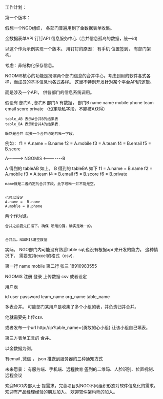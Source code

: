  工作计划：


第一个版本：

假想一个NGO组织， 各部门普遍用到了金数据表单收集。

金数据表单API 
钉钉API
信息服务中心（合并信息孤岛的数据，统一id)

以这个作为示例实现一个版本。
用钉钉的原因： 有手机 位置签到， 有部门架构。

考虑：非结构化保存信息。




NGOMIS核心的功能是扮演两个部门信息的合并中心，考虑到用的软件各式各样，而成员的基本信息也各式各样。 这里不特别开发针对某个平台API的逻辑。

而是涉及一个API， 供各部门的信息系统调用。


假设有 部门A  ,      部门B
部门A 有数据，       部门B 
name                  name 
mobile               phone
team                 email
                     score
                     private （设定隐私字段，不能被A获得）

					 
         
    
	
	table_AB 表示A合并B的结果表   
	table_BA 表示B合并A的结果表.
	
	既然是合并 就要一个合并约定的唯一字段。 
	
例如：
          f1 = A.name = B.name
		  f2 = A.mobile
		  f3 = A.team
		  f4 = B.email
		  f5 = B.score 
           
A----->   NGOMIS    <-------B 

A 得到的 tableAB 如上。
B 得到的 tableBA 如下
          f1 = A.name = B.name
		  f2 = A.mobile
		  f3 = A.team
		  f4 = B.email
		  f5 = B.score 
          f6 = B.private 


	name就是二者约定的合并字段。此字段唯一并不能是空。
	
	
	也可以设定
	A.name =  B.name
    A.moble = B.phone
   两个作为键。  	
	
	
	合并之前要先扫描下，确保 所用的键，确实是唯一的。
	
	
	合并后。NGOMIS清空数据
	
	
	
实际， NGO部门内可能没有熟悉table sql,也没有根据api 来开发的能力。
这种情况下， 需要支持excel的格式（csv).

第一行   name mobile 
第二行   张三  18910983555




 NGOMIS
 注册
 登录
 上传数据 csv
 或者设定
 
 用户表

 id 
 user
 password
 team_name
 org_name
 table_name 
 
 
多表合并。
 可能部门某用户是收集了多个小组的表，并负责归并合并。
 
 他就需要先上传csv.
 
 或者发布一个url http://ip?table_name={勇敢的心小组}
 让该小组自己填表。
 
 

第三方表单工具的 合并。


以金数据为例。

有email  ,微信 ， json 推送到服务器的三种通知方式




 
 
 
 
 
 
 
 
 

  
 
 
 
 
 
 
 
 
	
	
	
	
	
	
	
	
	
	












未来愿景：
有服务端、手机端、远程教育
签到的二维码、人脸识别、位置机制、
远程会议


欢迎NGO内部人士 提需求，完善项目对NGO不同组织形态对软件信息化的需求。
欢迎有产品经理经验的朋友加入。
欢迎软件架构师的加入。

